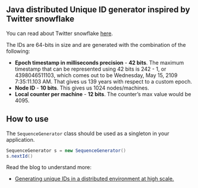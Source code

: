 ## Java distributed Unique ID generator inspired by Twitter snowflake

You can read about Twitter snowflake [here](https://blog.twitter.com/engineering/en_us/a/2010/announcing-snowflake.html).

The IDs are 64-bits in size and are generated with the combination of the following:

+ **Epoch timestamp in milliseconds precision** - **42 bits**. The maximum timestamp that can be represented using 42 bits is 242 - 1, or 4398046511103, which comes out to be Wednesday, May 15, 2109 7:35:11.103 AM. That gives us 139 years with respect to a custom epoch.
+ **Node ID** - **10 bits**. This gives us 1024 nodes/machines.
+ **Local counter per machine** - **12 bits**. The counter’s max value would be 4095.

## How to use

The `SequenceGenerator` class should be used as a singleton in your application.

```java
SequenceGenerator s = new SequenceGenerator()
s.nextId()
```

Read the blog to understand more:

- [Generating unique IDs in a distributed environment at high scale.](https://www.callicoder.com/distributed-unique-id-sequence-number-generator/)
